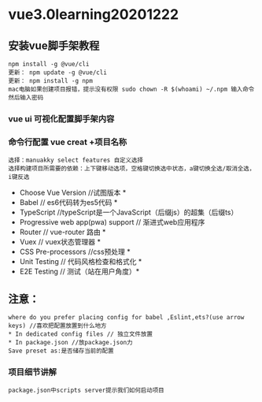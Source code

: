 # vue3.0learning20201222
## 安装vue脚手架教程
    npm install -g @vue/cli 
    更新： npm update -g @vue/cli
    更新： npm install -g npm
    mac电脑如果创建项目报错，提示没有权限 sudo chown -R $(whoami) ~/.npm 输入命令 然后输入密码
### vue ui 可视化配置脚手架内容
### 命令行配置 vue creat +项目名称
    选择：manuakky select features 自定义选择
    选择构建项目所需要的依赖：上下键移动选项，空格键切换选中状态，a键切换全选/取消全选，i键反选
* Choose Vue Version //试图版本  *
* Babel // es6代码转为es5代码 *
* TypeScript //typeScript是一个JavaScript（后缀js）的超集（后缀ts）
* Progressive web app(pwa) support // 渐进式web应用程序
* Router // vue-router 路由 *
* Vuex // vuex状态管理器 *
* CSS Pre-processors //css预处理 *
* Unit Testing // 代码风格检查和格式化 *
* E2E Testing // 测试（站在用户角度）*
## 注意：
    where do you prefer placing config for babel ,Eslint,ets?(use arrow keys) //喜欢把配置放置到什么地方
    * In dedicated config files // 独立文件放置
    * In package.json //放package.json力
    Save preset as:是否储存当前的配置 

### 项目细节讲解
    package.json中scripts server提示我们如何启动项目
    






    

